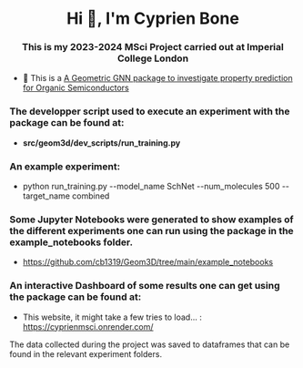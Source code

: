 <h1 align="center">Hi 👋, I'm Cyprien Bone</h1>
<h3 align="center">This is my 2023-2024 MSci Project carried out at Imperial College London</h3>

- 🔭 This is a [A Geometric GNN package to investigate property prediction for Organic Semiconductors](https://github.com/cb1319/Geom3D/)

<h3 align="left">The developper script used to execute an experiment with the package can be found at:</h3>

- **src/geom3d/dev_scripts/run_training.py**
<p align="left">
</p>

<h3 align="left">An example experiment:</h3>

- python run_training.py --model_name SchNet --num_molecules 500 --target_name combined
<p align="left">
</p>

<h3 align="left">Some Jupyter Notebooks were generated to show examples of the different experiments one can run using the package in the example_notebooks folder.</h3>

- https://github.com/cb1319/Geom3D/tree/main/example_notebooks
<p align="left">
</p>
</p>

<h3 align="left">An interactive Dashboard of some results one can get using the package can be found at:</h3>

- This website, it might take a few tries to load... : https://cyprienmsci.onrender.com/
<p align="left">
</p>
</p>


The data collected during the project was saved to dataframes that can be found in the relevant experiment folders.
